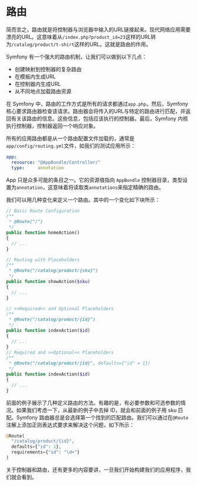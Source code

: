 # 路由

简而言之，路由就是将控制器与浏览器中输入的URL链接起来。现代网络应用需要漂亮的URL。这意味着从`/index.php?product_id=23`这样的URL转为`/catalog/product/t-shirt`这样的URL。这就是路由的作用。

Symfony 有一个强大的路由机制，让我们可以做到以下几点：

* 创建映射到控制器的复杂路由 
* 在模板内生成URL 
* 在控制器内生成URL 
* 从不同地点加载路由资源

在 Symfony 中，路由的工作方式是所有的请求都通过`app.php`。然后，Symfony 核心要求路由器检查该请求。路由器会将传入的URL与特定的路由进行匹配，并返回有关该路由的信息。这些信息，包括应该执行的控制器。最后，Symfony 内核执行控制器，控制器返回一个响应对象。

所有的应用路由都是从一个路由配置文件加载的，通常是`app/config/routing.yml`文件，如我们的测试应用所示：

```yaml
app:
  resource: "@AppBundle/Controller/"
  type:     annotation
```

App 只是众多可能的条目之一。它的资源值指向 `AppBundle` 控制器目录，类型设置为`annotation`，这意味着将读取类`annotations`来指定精确的路由。

我们可以用几种变化来定义一个路由。其中的一个变化如下块所示：

```php
// Basic Route Configuration
/**
 * @Route("/")
 */
public function homeAction()
{
  // ...
}

// Routing with Placeholders
/**
 * @Route("/catalog/product/{sku}")
 */
public function showAction($sku)
{
  // ...
}

// >>Required<< and Optional Placeholders
/**
 * @Route("/catalog/product/{id}")
 */
public function indexAction($id)
{
  // ...
}
// Required and >>Optional<< Placeholders
/**
 * @Route("/catalog/product/{id}", defaults={"id" = 1})
 */
public function indexAction($id)
{
  // ...
}
```

前面的例子展示了几种定义路由的方法。有趣的是，有必要参数和可选参数的情况。如果我们考虑一下，从最新的例子中去掉 ID，就会和前面的例子用 sku 匹配。Symfony 路由器总是会选择第一个找到的匹配路由。我们可以通过在`@Route`注解上添加正则表达式要求来解决这个问题，如下所示：

```php
@Route(
  "/catalog/product/{id}",
  defaults={"id": 1},
  requirements={"id": "\d+"}
)
```

关于控制器和路由，还有更多的内容要讲，一旦我们开始构建我们的应用程序，我们就会看到。

